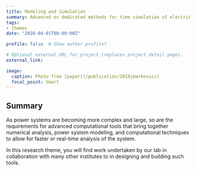 ```yaml
---
title: Modeling and Simulation
summary: Advanced or dedicated methods for time simulation of electric power systems
tags:
- themes
date: "2020-04-01T00:00:00Z"

profile: false  # Show author profile?

# Optional external URL for project (replaces project detail page).
external_link: 

image:
  caption: Photo from [paper](/publication/2019jmarkovic/)
  focal_point: Smart
---
```


## Summary

As power systems are becoming more complex and large, so are the requirements for advanced computational tools that bring together numerical analysis, power system modeling, and computational techniques to allow for faster or real-time analysis of the system. 

In this research theme, you will find work undertaken by our lab in collaboration with many other institutes to in designing and building such tools.